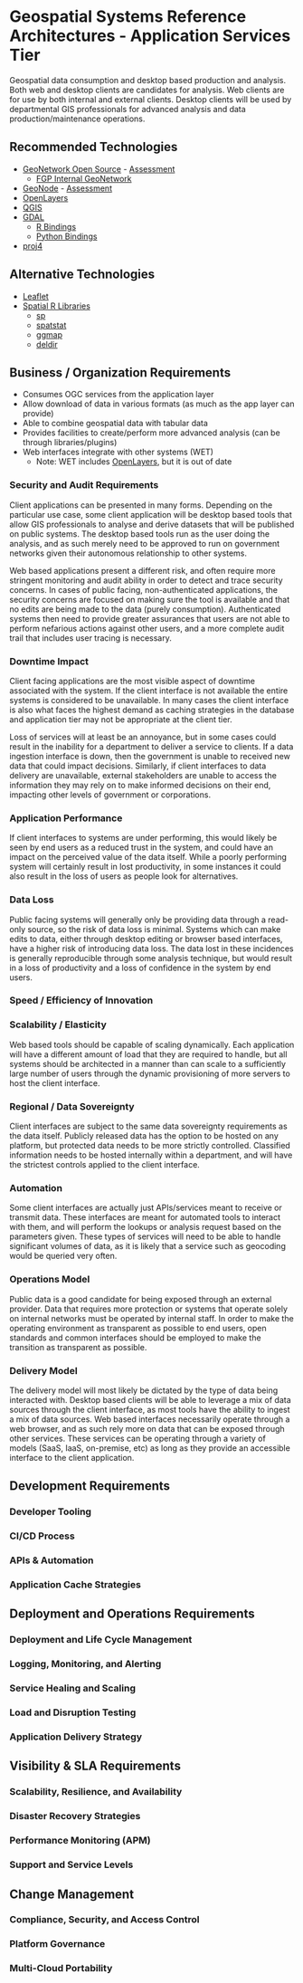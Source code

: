 # Geospatial Systems Reference Architectures - Application Services Tier

Geospatial data consumption and desktop based production and analysis. Both web and desktop clients are candidates for analysis. Web clients are for use by both internal and external clients. Desktop clients will be used by departmental GIS professionals for advanced analysis and data production/maintenance operations.

## Recommended Technologies

* [GeoNetwork Open Source](https://www.geonetwork-opensource.org/) - [Assessment](../../Assessments/Data%20Catalogue/GeoNetwork.md)
  * [FGP Internal GeoNetwork](https://gccode.ssc-spc.gc.ca/federal-geospatial-platform/fgp-geonetwork)
* [GeoNode](http://geonode.org/) - [Assessment](../../Assessments/Content%20Management%20Systems/GeoNode.md)
* [OpenLayers](http://openlayers.org/)
* [QGIS](https://qgis.org/en/site/)
* [GDAL](https://www.gdal.org/)
  * [R Bindings](https://cran.r-project.org/web/packages/rgdal/index.html)
  * [Python Bindings](https://pypi.org/project/GDAL/)
* [proj4](https://proj4.org/)

## Alternative Technologies

* [Leaflet](https://leafletjs.com/)
* [Spatial R Libraries](https://cran.r-project.org/web/views/Spatial.html)
  * [sp](https://cran.r-project.org/web/packages/sp/index.html)
  * [spatstat](http://spatstat.org/)
  * [ggmap](https://cran.r-project.org/web/packages/ggmap/index.html)
  * [deldir](https://flowingdata.com/2016/04/12/voronoi-diagram-and-delaunay-triangulation-in-r/)

## Business / Organization Requirements

* Consumes OGC services from the application layer
* Allow download of data in various formats (as much as the app layer can provide)
* Able to combine geospatial data with tabular data
* Provides facilities to create/perform more advanced analysis (can be through libraries/plugins)
* Web interfaces integrate with other systems (WET)
  * Note: WET includes [OpenLayers](http://openlayers.org/), but it is out of date

### Security and Audit Requirements

Client applications can be presented in many forms. Depending on the particular use case, some client application will be desktop based tools that allow GIS professionals to analyse and derive datasets that will be published on public systems. The desktop based tools run as the user doing the analysis, and as such merely need to be approved to run on government networks given their autonomous relationship to other systems.

Web based applications present a different risk, and often require more stringent monitoring and audit ability in order to detect and trace security concerns. In cases of public facing, non-authenticated applications, the security concerns are focused on making sure the tool is available and that no edits are being made to the data (purely consumption). Authenticated systems then need to provide greater assurances that users are not able to perform nefarious actions against other users, and a more complete audit trail that includes user tracing is necessary.

### Downtime Impact

Client facing applications are the most visible aspect of downtime associated with the system. If the client interface is not available the entire systems is considered to be unavailable. In many cases the client interface is also what faces the highest demand as caching strategies in the database and application tier may not be appropriate at the client tier.

Loss of services will at least be an annoyance, but in some cases could result in the inability for a department to deliver a service to clients. If a data ingestion interface is down, then the government is unable to received new data that could impact decisions. Similarly, if client interfaces to data delivery are unavailable, external stakeholders are unable to access the information they may rely on to make informed decisions on their end, impacting other levels of government or corporations.

### Application Performance

If client interfaces to systems are under performing, this would likely be seen by end users as a reduced trust in the system, and could have an impact on the perceived value of the data itself. While a poorly performing system will certainly result in lost productivity, in some instances it could also result in the loss of users as people look for alternatives.

### Data Loss

Public facing systems will generally only be providing data through a read-only source, so the risk of data loss is minimal. Systems which can make edits to data, either through desktop editing or browser based interfaces, have a higher risk of introducing data loss. The data lost in these incidences is generally reproducible through some analysis technique, but would result in a loss of productivity and a loss of confidence in the system by end users.

### Speed / Efficiency of Innovation

### Scalability / Elasticity

Web based tools should be capable of scaling dynamically. Each application will have a different amount of load that they are required to handle, but all systems should be architected in a manner than can scale to a sufficiently large number of users through the dynamic provisioning of more servers to host the client interface.

### Regional / Data Sovereignty

Client interfaces are subject to the same data sovereignty requirements as the data itself. Publicly released data has the option to be hosted on any platform, but protected data needs to be more strictly controlled. Classified information needs to be hosted internally within a department, and will have the strictest controls applied to the client interface.

### Automation

Some client interfaces are actually just APIs/services meant to receive or transmit data. These interfaces are meant for automated tools to interact with them, and will perform the lookups or analysis request based on the parameters given. These types of services will need to be able to handle significant volumes of data, as it is likely that a service such as geocoding would be queried very often.

### Operations Model

Public data is a good candidate for being exposed through an external provider. Data that requires more protection or systems that operate solely on internal networks must be operated by internal staff. In order to make the operating environment as transparent as possible to end users, open standards and common interfaces should be employed to make the transition as transparent as possible.

### Delivery Model

The delivery model will most likely be dictated by the type of data being interacted with. Desktop based clients will be able to leverage a mix of data sources through the client interface, as most tools have the ability to ingest a mix of data sources. Web based interfaces necessarily operate through a web browser, and as such rely more on data that can be exposed through other services. These services can be operating through a variety of models (SaaS, IaaS, on-premise, etc) as long as they provide an accessible interface to the client application.

## Development Requirements

### Developer Tooling

### CI/CD Process

### APIs & Automation

### Application Cache Strategies

## Deployment and Operations Requirements

### Deployment and Life Cycle Management

### Logging, Monitoring, and Alerting

### Service Healing and Scaling

### Load and Disruption Testing

### Application Delivery Strategy

## Visibility & SLA Requirements

### Scalability, Resilience, and Availability

### Disaster Recovery Strategies

### Performance Monitoring (APM)

### Support and Service Levels

## Change Management

### Compliance, Security, and Access Control

### Platform Governance

### Multi-Cloud Portability
